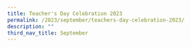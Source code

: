 ```yaml
---
title: Teacher's Day Celebration 2023
permalink: /2023/september/teachers-day-celebration-2023/
description: ""
third_nav_title: September
---
```

